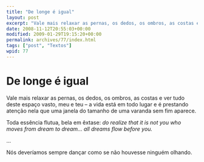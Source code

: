 ```yaml
---
title: "De longe é igual"
layout: post
excerpt: "Vale mais relaxar as pernas, os dedos, os ombros, as costas e ver tudo deste espaço vasto, meu e teu – a vida está em todo lugar e é prestando atenção nela que uma janela do tamanho de uma varanda sem fim aparece. Toda essência flutua, bela em êxtase: do realize that it is not […]"
date: 2008-11-12T20:55:03+00:00
modified: 2009-01-29T19:15:20+00:00
permalink: archives/77/index.html
tags: ["post", "Textos"]
wpid: 77
---
```


# De longe é igual

Vale mais relaxar as pernas, os dedos, os ombros, as costas e ver tudo deste espaço vasto, meu e teu – a vida está em todo lugar e é prestando atenção nela que uma janela do tamanho de uma varanda sem fim aparece.

Toda essência flutua, bela em êxtase: *do realize that it is not you who moves from dream to dream… all dreams flow before you.*

…

Nós deveríamos sempre dançar como se não houvesse ninguém olhando.